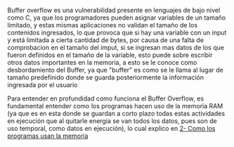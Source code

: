 Buffer overflow es una vulnerabilidad presente en lenguajes de bajo nivel como C, ya que los programadores pueden asignar variables de un tamaño limitado, y estas mismas aplicaciones no validan el tamaño de los contenidos ingresados, lo que provoca que si hay una variable con un input y está limitada a cierta cantidad de bytes, por causa de una falta de comprobacion en el tamaño del imput, si se ingresan mas datos de los que fueron definidos en el tamaño de la variable, esto puede sobre escribir otros datos importantes en la memoria, a esto se le conoce como desbordamiento del Buffer, ya que "buffer" es como se le llama al lugar de tamaño predefinido donde se guarda posteriormente la información ingresada por el usuario

Para entender en profundidad como funciona el Buffer Overflow, es fundamental entender como los programas hacen uso de la memoria RAM (ya que es en esta donde se guardan a corto plazo todas estas actividades en ejecución que al quitarle energia se van todos los datos, pues son de uso temporal, como datos en ejecución), lo cual explico en [2- Como los programas usan la memoria](/Hacking/Explotacion/Buffer%20Overflow/2-%20Como%20los%20programas%20usan%20la%20memoria.md)
